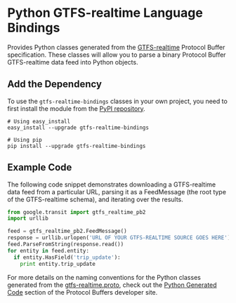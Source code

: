# Python GTFS-realtime Language Bindings

Provides Python classes generated from the
[GTFS-realtime](https://developers.google.com/transit/gtfs-realtime/) Protocol
Buffer specification.  These classes will allow you to parse a binary Protocol
Buffer GTFS-realtime data feed into Python objects.

## Add the Dependency

To use the `gtfs-realtime-bindings` classes in your own project, you need to
first install the module from the
[PyPI repository](https://pypi.python.org/pypi/gtfs-realtime-bindings).

```
# Using easy_install
easy_install --upgrade gtfs-realtime-bindings

# Using pip
pip install --upgrade gtfs-realtime-bindings
```

## Example Code

The following code snippet demonstrates downloading a GTFS-realtime data feed
from a particular URL, parsing it as a FeedMessage (the root type of the
GTFS-realtime schema), and iterating over the results.

```python
from google.transit import gtfs_realtime_pb2
import urllib

feed = gtfs_realtime_pb2.FeedMessage()
response = urllib.urlopen('URL OF YOUR GTFS-REALTIME SOURCE GOES HERE')
feed.ParseFromString(response.read())
for entity in feed.entity:
  if entity.HasField('trip_update'):
    print entity.trip_update
```

For more details on the naming conventions for the Python classes generated
from the
[gtfs-realtime.proto](https://developers.google.com/transit/gtfs-realtime/gtfs-realtime-proto),
check out the
[Python Generated Code](https://developers.google.com/protocol-buffers/docs/reference/python-generated)
section of the Protocol Buffers developer site.
